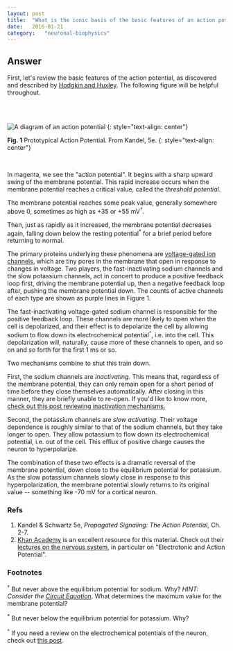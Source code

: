 ```yaml
---
layout: post
title:	"What is the ionic basis of the basic features of an action potential?"
date:	2016-01-21
category:	"neuronal-biophysics"
---
```

## Answer

First, let's review the basic features of the action potential, as discovered and described by
[Hodgkin and Huxley]({{site.url}}{{site.baseurl}}/92iii).
The following figure will be helpful throughout.

<br><br>

![A diagram of an action potential]({{site.url}}{{site.baseurl}}/images/actionPotential.png)
{: style="text-align: center"}

**Fig. 1** Prototypical Action Potential. From Kandel, 5e.
{: style="text-align: center"}

<br>

In magenta, we see the "action potential".
It begins with a sharp upward swing of the membrane potential.
This rapid increase occurs when the membrane potential reaches
a critical value, called the *threshold potential*.

The membrane potential reaches some peak value,
generally somewhere above 0,
sometimes as high as +35 or +55 mV<sup>†</sup>.

Then, just as rapidly as it increased, the membrane potential
decreases again, falling down below the resting potential<sup>*</sup>
for a brief period before returning to normal.

The primary proteins underlying these phenomena are
[voltage-gated ion channels]({{site.url}}{{site.baseurl}}/20),
which are tiny pores in the membrane that open in response to changes in voltage.
Two players, the fast-inactivating sodium channels and the slow potassium channels,
act in concert to produce a positive feedback loop first,
driving the membrane potential up, then a negative feedback loop after,
pushing the membrane potential down.
The counts of active channels of each type are shown as purple lines in Figure 1.

The fast-inactivating voltage-gated sodium channel is responsible for the positive feedback loop.
These channels are more likely to open when the cell is depolarized,
and their effect is to depolarize the cell by allowing sodium to
flow down its electrochemical potential<sup>^</sup>,
i.e. into the cell.
This depolarization will, naturally, cause more of these channels to open,
and so on and so forth for the first 1 ms or so.

Two mechanisms combine to shut this train down.

First, the sodium channels are *inactivating*.
This means that, regardless of the membrane potential,
they can only remain open for a short period of time before
they close themselves automatically.
After closing in this manner, they are briefly unable to re-open.
If you'd like to know more,
[check out this post reviewing inactivation mechanisms.]({{site.fullurl}}/21)

Second, the potassium channels are *slow activating*.
Their voltage dependence is roughly similar to that of the sodium channels,
but they take longer to open.
They allow potassium to flow down its electrochemical potential,
i.e. out of the cell.
This efflux of positive charge causes the neuron to hyperpolarize.

The combination of these two effects is a dramatic reversal of the membrane potential,
down close to the equilibrium potential for potassium.
As the slow potassium channels slowly close in response to this hyperpolarization,
the membrane potential slowly returns to its original value --
something like -70 mV for a cortical neuron.

### Refs

1. Kandel & Schwartz 5e, _Propagated Signaling: The Action Potential_, Ch. 2-7.
1. [Khan Academy](https://khanacademy.org) is an excellent resource for this material.
Check out their [lectures on the nervous system](https://www.khanacademy.org/science/health-and-medicine/nervous-system-and-sensory-infor),
in particular on "Electrotonic and Action Potential".

### Footnotes

<sup>†</sup> But never above the equilibrium potential for sodium. Why?
*HINT: Consider the [Circuit Equation]({{site.url}}{{site.baseurl}}/22)*.
What determines the maximum value for the membrane potential?

<sup>*</sup> But never below the equilibrium potential for potassium. Why?

<sup>^</sup> If you need a review on the electrochemical potentials of the neuron,
check out [this post]({{site.url}}{{site.baseurl}}/22).
